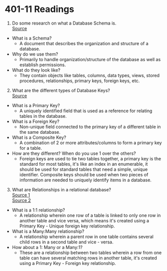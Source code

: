 # 401-11 Readings

1. Do some research on what a Database Schema is.\
  [Source](http://www.databaseguides.com/what-is-a-database-schema#:~:text=Database%20schema%20refers%20to%20the%20layout%20of%20the,the%20existing%20relationship%20between%20the%20fields%20and%20tables.)
  - What is a Schema? 
    - A document that describes the organization and structure of a database.
  - Why do we use them?
    -  Primarily to handle organization/structure of the database as well as establish permissions.
  - What do they look like?
    - They contain objects like tables, columns, data types, views, stored procedures, relationships, primary keys, foreign keys, etc.
2. What are the different types of Database Keys?\
  [Source](https://www.techopedia.com/7/32101/storage/what-is-the-difference-between-a-composite-key-primary-key-and-foreign-key)
  - What is a Primary Key?
    - A uniquely identified field that is used as a reference for relating tables in the database.
  - What is a Foreign Key?
    - Non-unique field connected to the primary key of a different table in the same database.
  - What is a Composite Key?
    - A combination of 2 or more attributes/columns to form a primary key for a table.
  - How are they different? When do you use 1 over the others?
    - Foreign keys are used to tie two tables together, a primary key is the standard for most tables, it's like an index in an enumerable, it should be used for standard tables that need a simple, unique identifier. Composite keys should be used when two pieces of information are needed to uniquely identify items in a database.
3. What are Relationships in a relational database?\
  [Source 1](https://www.tech-recipes.com/rx/56738/one-to-one-one-to-many-table-relationships-in-sql-server/)\
  [Source 2](https://www.datanumen.com/blogs/3-main-types-relationships-access-databases/)
  - What is a 1:1 relationship?
    - A relationship wherein one row of a table is linked to only one row in another table and vice versa, which means it's created using a Primary Key - Unique foreign key relationship.
  - What is a Many:Many relationship?
    - A relationship wherein a parent row in one table contains several child rows in a second table and vice - versa.
  - How about a 1: Many or a Many:1?
    - These are a relationship between two tables wherein a row from one table can have several matching rows in another table, it's created using a Primary Key - Foreign key relationship.